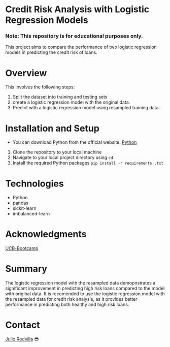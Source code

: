 # Credit Risk Analysis with Logistic Regression Models
### Note: This repository is for educational purposes only.

This project aims to compare the performance of two logistic regression models in predicting the credit risk of loans.

# Overview
This involves the following steps:
1. Split the dataset into training and testing sets
2. create a logistic regression model with the original data.
3. Predict with a logistic regression model using resampled training data.

# Installation and Setup
- You can download Python from the official website: [Python](https://www.python.org/)

1. Clone the repository to your local machine
2. Navigate to your local project directory using `cd`
3. Install the required Python packages `pip install -r requirements .txt`

# Technologies
- Python
- pandas
- sickit-learn
- imbalanced-learn

# Acknowledgments
[UCB-Bootcamp](https://courses.bootcampspot.com/courses/2916/assignments/47556?module_item_id=871939)

# Summary
The logistic regression model with the resampled data demopnstrates a significant improvement in predicting high risk loans compared to the model with original data.
It is recomended to use the logistic regression model with the resampled data for credit risk analysis, as it provides better performance in predicting both healthy and high risk loans. 

# Contact
[Julio Rodvilla](https://twitter.com/juliorodvilla) 😎
